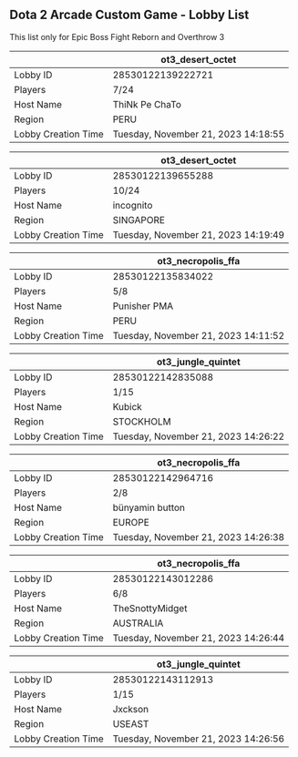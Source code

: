 ## Dota 2 Arcade Custom Game - Lobby List

This list only for Epic Boss Fight Reborn and Overthrow 3

|  | ot3_desert_octet |
| ------ | ------ |
| Lobby ID | 28530122139222721 |
| Players | 7/24 |
| Host Name | ThiNk Pe ChaTo |
| Region | PERU |
| Lobby Creation Time | Tuesday, November 21, 2023 14:18:55 |


|  | ot3_desert_octet |
| ------ | ------ |
| Lobby ID | 28530122139655288 |
| Players | 10/24 |
| Host Name | incognito |
| Region | SINGAPORE |
| Lobby Creation Time | Tuesday, November 21, 2023 14:19:49 |


|  | ot3_necropolis_ffa |
| ------ | ------ |
| Lobby ID | 28530122135834022 |
| Players | 5/8 |
| Host Name | Punisher PMA |
| Region | PERU |
| Lobby Creation Time | Tuesday, November 21, 2023 14:11:52 |


|  | ot3_jungle_quintet |
| ------ | ------ |
| Lobby ID | 28530122142835088 |
| Players | 1/15 |
| Host Name | Kubick |
| Region | STOCKHOLM |
| Lobby Creation Time | Tuesday, November 21, 2023 14:26:22 |


|  | ot3_necropolis_ffa |
| ------ | ------ |
| Lobby ID | 28530122142964716 |
| Players | 2/8 |
| Host Name | bünyamin button |
| Region | EUROPE |
| Lobby Creation Time | Tuesday, November 21, 2023 14:26:38 |


|  | ot3_necropolis_ffa |
| ------ | ------ |
| Lobby ID | 28530122143012286 |
| Players | 6/8 |
| Host Name | TheSnottyMidget |
| Region | AUSTRALIA |
| Lobby Creation Time | Tuesday, November 21, 2023 14:26:44 |


|  | ot3_jungle_quintet |
| ------ | ------ |
| Lobby ID | 28530122143112913 |
| Players | 1/15 |
| Host Name | Jxckson |
| Region | USEAST |
| Lobby Creation Time | Tuesday, November 21, 2023 14:26:56 |


